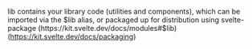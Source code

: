 lib contains your library code (utilities and components), which can be imported via the $lib alias, or packaged up for distribution using svelte-package
(https://kit.svelte.dev/docs/modules#$lib)
(https://kit.svelte.dev/docs/packaging)